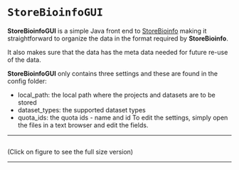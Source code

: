 # `StoreBioinfoGUI` #

**StoreBioinfoGUI** is a simple Java front end to <a href='http://www.bioinfo.no/storebioinfo'>StoreBioinfo</a> making it straightforward to organize the data in the format required by <b>StoreBioinfo</b>.

It also makes sure that the data has the meta data needed for future re-use of the data.

**StoreBioinfoGUI** only contains three settings and these are found in the config folder:
  * local\_path: the local path where the projects and datasets are to be stored
  * dataset\_types: the supported dataset types
  * quota\_ids: the quota ids - name and id
To edit the settings, simply open the files in a text browser and edit the fields.


---


![![](http://store-bioinfo-gui.googlecode.com/svn/wiki/images/MainFrame_small.png)](http://store-bioinfo-gui.googlecode.com/svn/wiki/images/MainFrame.png)

(Click on figure to see the full size version)


---
